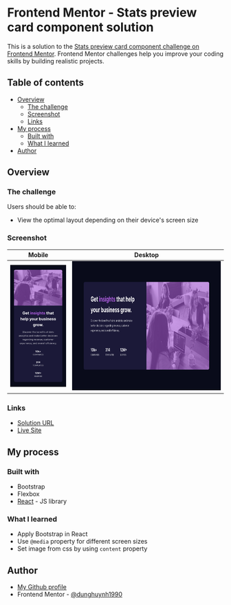 # Frontend Mentor - Stats preview card component solution

This is a solution to the [Stats preview card component challenge on Frontend Mentor](https://www.frontendmentor.io/challenges/stats-preview-card-component-8JqbgoU62). Frontend Mentor challenges help you improve your coding skills by building realistic projects. 

## Table of contents

- [Overview](#overview)
  - [The challenge](#the-challenge)
  - [Screenshot](#screenshot)
  - [Links](#links)
- [My process](#my-process)
  - [Built with](#built-with)
  - [What I learned](#what-i-learned)
- [Author](#author)

## Overview

### The challenge

Users should be able to:

- View the optimal layout depending on their device's screen size

### Screenshot

Mobile                                            |  Desktop
:------------------------------------------------:|:---------------------------------------------------:
<img src="./screenshots/mobile.png" width="200">  |  <img src="./screenshots/desktop.png" height="300">

### Links

- [Solution URL](https://github.com/dunghuynh1990/stats-preview-card-componennt)
- [Live Site](https://60e52e85d12f42000768aef0--vigilant-jennings-07960e.netlify.app/)

## My process

### Built with
- Bootstrap 
- Flexbox
- [React](https://reactjs.org/) - JS library

### What I learned

- Apply Bootstrap in React
- Use ```@media``` property for different screen sizes
- Set image from css by using ```content``` property

## Author

- [My Github profile](https://github.com/dunghuynh1990)
- Frontend Mentor - [@dunghuynh1990](https://www.frontendmentor.io/profile/dunghuynh1990)
